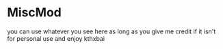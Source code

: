 # MiscMod
you can use whatever you see here as long as you give me credit if it isn't for personal use and enjoy kthxbai

